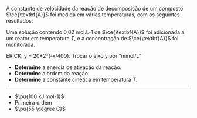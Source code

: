 A constante de velocidade da reação de decomposição de um composto $\ce{\textbf{A}}$ foi medida em várias temperaturas, com os seguintes resultados:

Uma solução contendo 0,02 mol.L-1 de $\ce{\textbf{A}}$ foi adicionada a um reator em temperatura $T$, e a concentração de $\ce{\textbf{A}}$ foi monitorada.

ERICK: y = 20*2^(-x/400). Trocar o eixo y por “mmol/L”


- **Determine** a energia de ativação da reação.
- **Determine** a ordem da reação.
- **Determine** a constante cinética em temperatura $T$.

---

- $\pu{100 kJ.mol-1}$
- Primeira ordem
- $\pu{55 \degree C}$
